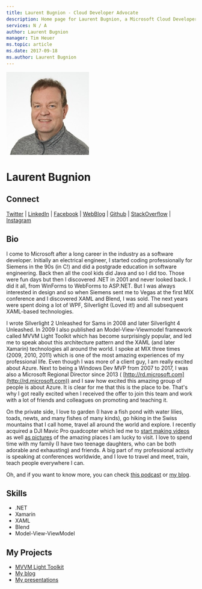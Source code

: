```yaml
---
title: Laurent Bugnion - Cloud Developer Advocate
description: Home page for Laurent Bugnion, a Microsoft Cloud Developer Advocate
services: N / A
author: Laurent Bugnion
manager: Tim Heuer
ms.topic: article
ms.date: 2017-09-18
ms.author: Laurent Bugnion
---
```


![Image of Laurent Bugnion](media/profiles/laurent-bugnion.png)

# Laurent Bugnion

## Connect
[Twitter](https://twitter.com/LBugnion) | [LinkedIn](https://linkedin.com/in/LBugnion) | [Facebook](https://facebook.com/LBugnion) | [WebBlog](http://blog.galasoft.ch) | [Github](https://github.com/LBugnion) | [StackOverflow](https://stackoverflow.com/users/12233/lbugnion) | [Instagram](https://www.instagram.com/LBugnion)

## Bio

I come to Microsoft after a long career in the industry as a software developer. Initially an electrical engineer, I started coding professionally for Siemens in the 90s (in C!) and did a postgrade education in software engineering. Back then all the cool kids did Java and so I did too. Those were fun days but then I discovered .NET in 2001 and never looked back. I did it all, from WinForms to WebForms to ASP.NET. But I was always interested in design and so when Siemens sent me to Vegas at the first MIX conference and I discovered XAML and Blend, I was sold. The next years were spent doing a lot of WPF, Silverlight (Loved it!) and all subsequent XAML-based technologies.

I wrote Silverlight 2 Unleashed for Sams in 2008 and later Silverlight 4 Unleashed. In 2009 I also published an Model-View-Viewmodel framework called MVVM Light Toolkit which has become surprisingly popular, and led me to speak about this architecture pattern and the XAML (and later Xamarin) technologies all around the world. I spoke at MIX three times (2009, 2010, 2011) which is one of the most amazing experiences of my professional life. Even though I was more of a client guy, I am really excited about Azure. Next to being a Windows Dev MVP from 2007 to 2017, I was also a Microsoft Regional Director since 2013 ( [http://rd.microsoft.com](http://rd.microsoft.com)) and I saw how excited this amazing group of people is about Azure. It is clear for me that this is the place to be. That's why I got really excited when I received the offer to join this team and work with a lot of friends and colleagues on promoting and teaching it.

On the private side, I love to garden (I have a fish pond with water lilies, toads, newts, and many fishes of many kinds), go hiking in the Swiss mountains that I call home, travel all around the world and explore. I recently acquired a DJI Mavic Pro quadcopter which led me to [start making videos](https://www.youtube.com/channel/UCb_gm1NXTZXyvqgXAh_H32A/videos) as well [as pictures](https://www.instagram.com/lbugnion/) of the amazing places I am lucky to visit. I love to spend time with my family (I have two teenage daughters, who can be both adorable and exhausting) and friends. A big part of my professional activity is speaking at conferences worldwide, and I love to travel and meet, train, teach people everywhere I can.

Oh, and if you want to know more, you can check [this podcast](https://wildermuth.com/hwpod/26/Laurent-Bugnion) or [my blog](http://blog.galasoft.ch/posts/).

## Skills

* .NET
* Xamarin
* XAML
* Blend
* Model-View-ViewModel

## My Projects

* [MVVM Light Toolkit](http://www.mvvmlight.net)
* [My blog](http://blog.galasoft.ch)
* [My presentations](http://galasoft.ch/presentations)
